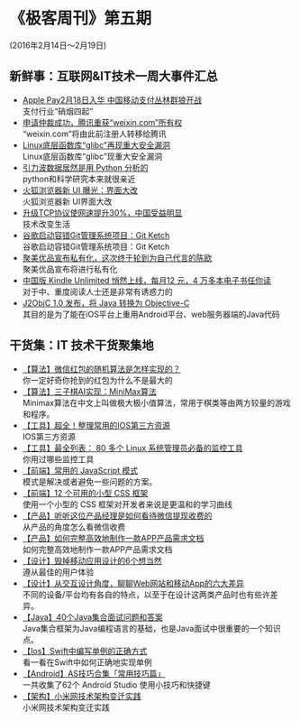 # 《极客周刊》第五期

(2016年2月14日～2月19日)


## 新鲜事：互联网&IT技术一周大事件汇总

- [Apple Pay2月18日入华 中国移动支付丛林群狼开战](http://www.devstore.cn/new/newInfo/17241.html) 
<br>支付行业“硝烟四起”
- [申请仲裁成功，腾讯重获“weixin.com”所有权](http://www.oschina.net/news/70743/tencent-get-weixin-com) 
<br>“weixin.com”将由此前注册人转移给腾讯
- [Linux底层函数库“glibc”再现重大安全漏洞](http://netsecurity.51cto.com/art/201602/505802.htm 	) 
<br>Linux底层函数库“glibc”现重大安全漏洞
- [引力波数据居然是用 Python 分析的 ](http://www.oschina.net/news/70669/gwpy-ligo-analyze-gravitational-waves-data) 
<br>python和科学研究本来就很亲近
- [火狐浏览器新 UI 曝光：界面大改](http://www.oschina.net/news/70767/firefox-new-ui) 
<br>火狐浏览器新 UI界面大改
- [升级TCP协议使网速提升30%，中国受益明显](http://www.oschina.net/news/70217/upgrade-tcp-protocol) 
<br>技术改变生活
- [谷歌启动容错Git管理系统项目：Git Ketch](http://www.infoq.com/cn/news/2016/02/google-kick-starts-git-ketch) 
<br>谷歌启动容错Git管理系统项目：Git Ketch
- [聚美优品宣布私有化，这次终于轮到为自己代言的陈欧](http://36kr.com/p/5043399.html?ref=head_line_two) 
<br>聚美优品宣布将进行私有化
- [中国版 Kindle Unlimited 悄然上线，每月12 元，4 万多本电子书任你读](http://36kr.com/p/5043428.html) 
<br>对于中、重度阅读人士还是非常有诱惑力的
- [J2ObjC 1.0 发布，将 Java 转换为 Objective-C](http://www.oschina.net/news/70804/j2objc-1-0-released) 
<br>其目的是为了能在iOS平台上重用Android平台、web服务器端的Java代码
 

## 干货集：IT 技术干货聚集地
- [【算法】微信红包的随机算法是怎样实现的？ ](https://www.zhihu.com/question/22625187/answer/85530416)
<br>你一定好奇你抢到的红包为什么不是最大的
- [【算法】三子棋AI实现：MiniMax算法](http://miketech.it/minimax-algorithm/?hmsr=toutiao.io&utm_medium=toutiao.io&utm_source=toutiao.io)
<br>Minimax算法在中文上叫做极大极小值算法，常用于棋类等由两方较量的游戏和程序。
- [【工具】超全！整理常用的IOS第三方资源]( http://www.cocoachina.com/ios/20160121/14988.html)
<br>IOS第三方资源
- [【工具】最全列表： 80 多个 Linux 系统管理员必备的监控工具 ](http://mp.weixin.qq.com/s?__biz=MjM5NjQ2NjUwNQ==&mid=401840953&idx=1&sn=b8faa097db5210cb3c70869e9691c813&scene=0#wechat_redirect)
<br>你用过哪些监控工具
- [【前端】常用的 JavaScript 模式](http://webres.wang/201602-javascript-patterns/)
<br>模式是解决或者避免一些问题的方案。
- [【前端】12 个可用的小型 CSS 框架](http://webres.wang/12-small-css-frameworks-you-can-use/)
<br>使用一个小型的 CSS 框架对开发者来说是更温和的学习曲线
- [【产品】听听这位产品经理是如何看待微信提现收费的](http://www.chanpin100.com/archives/39701)
<br>从产品的角度怎么看微信收费
- [【产品】如何完整高效地制作一款APP产品需求文档](http://www.chanpin100.com/archives/39732)
<br>如何完整高效地制作一款APP产品需求文档
- [【设计】毁掉移动应用设计的6个想当然](http://www.cocoachina.com/design/20160201/15189.html)
<br>遵从最佳的用户体验
- [【设计】从交互设计角度，聊聊Web网站和移动App的六大差异](http://www.uisdc.com/web-and-app-interaction-differences)
<br>不同的设备/平台均有各自的特点，以至于在设计这两类产品时也有些许差异。
- [【Java】40个Java集合面试问题和答案](http://www.sanesee.com/article/40-java-collections-interview-questions-and-answers?hmsr=toutiao.io&utm_medium=toutiao.io&utm_source=toutiao.io)
<br>Java集合框架为Java编程语言的基础，也是Java面试中很重要的一个知识点。
- [【Ios】Swift中编写单例的正确方式](http://www.cocoachina.com/swift/20151207/14584.html)
<br>看一看在Swift中如何正确地实现单例
- [【Android】AS技巧合集「常用技巧篇」 ](http://mp.weixin.qq.com/s?__biz=MzA4NTQwNDcyMA==&mid=402416974&idx=1&sn=a8fd70a65ff3973758e4a7975c361139#rd)
<br>一共收集了62个 Android Studio 使用小技巧和快捷键
- [【架构】小米网技术架构变迁实践](http://toutiao.com/i6249914234113622529/?hmsr=toutiao.io&utm_medium=toutiao.io&utm_source=toutiao.io)
<br>小米网技术架构变迁实践
